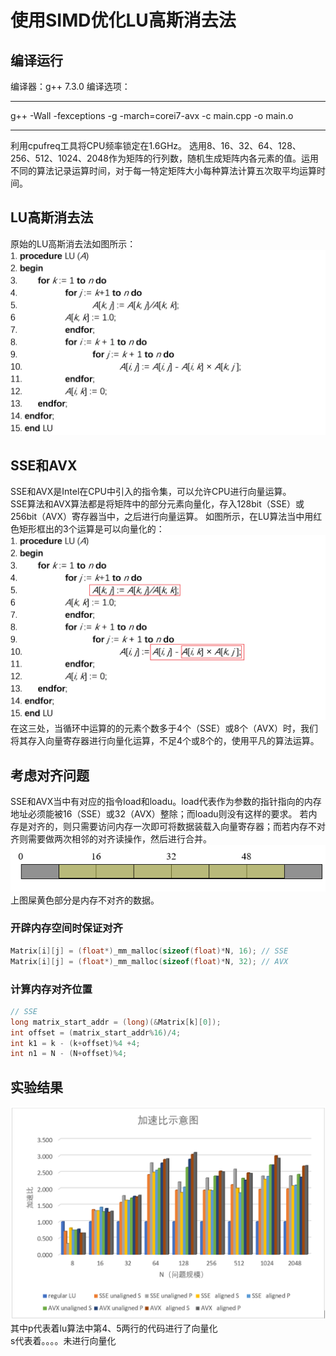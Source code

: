 # 使用SIMD优化LU高斯消去法
## 编译运行 
编译器：g++  7.3.0
编译选项：
***
g++ -Wall -fexceptions -g -march=corei7-avx  -c  main.cpp -o main.o
***
利用cpufreq工具将CPU频率锁定在1.6GHz。
选用8、16、32、64、128、256、512、1024、2048作为矩阵的行列数，随机生成矩阵内各元素的值。运用不同的算法记录运算时间，对于每一特定矩阵大小每种算法计算五次取平均运算时间。
## LU高斯消去法
原始的LU高斯消去法如图所示：
![avatar](doc/lu.png)

## SSE和AVX
SSE和AVX是Intel在CPU中引入的指令集，可以允许CPU进行向量运算。  
SSE算法和AVX算法都是将矩阵中的部分元素向量化，存入128bit（SSE）或256bit（AVX）寄存器当中，之后进行向量运算。
如图所示，在LU算法当中用红色矩形框出的3个运算是可以向量化的：
![avatar](doc/lu_vect.png)
在这三处，当循环中运算的的元素个数多于4个（SSE）或8个（AVX）时，我们将其存入向量寄存器进行向量化运算，不足4个或8个的，使用平凡的算法运算。

## 考虑对齐问题
SSE和AVX当中有对应的指令load和loadu。load代表作为参数的指针指向的内存地址必须能被16（SSE）或32（AVX）整除；而loadu则没有这样的要求。
若内存是对齐的，则只需要访问内存一次即可将数据装载入向量寄存器；而若内存不对齐则需要做两次相邻的对齐读操作，然后进行合并。
![avatar](doc/align.png)
上图屎黄色部分是内存不对齐的数据。

### 开辟内存空间时保证对齐
``` cpp
Matrix[i][j] = (float*)_mm_malloc(sizeof(float)*N, 16); // SSE
Matrix[i][j] = (float*)_mm_malloc(sizeof(float)*N, 32); // AVX
```
### 计算内存对齐位置
``` cpp
// SSE
long matrix_start_addr = (long)(&Matrix[k][0]);
int offset = (matrix_start_addr%16)/4;
int k1 = k - (k+offset)%4 +4;
int n1 = N - (N+offset)%4;
```
## 实验结果
![avatar](doc/outcome.PNG)
其中p代表着lu算法中第4、5两行的代码进行了向量化  
s代表着。。。。未进行向量化

